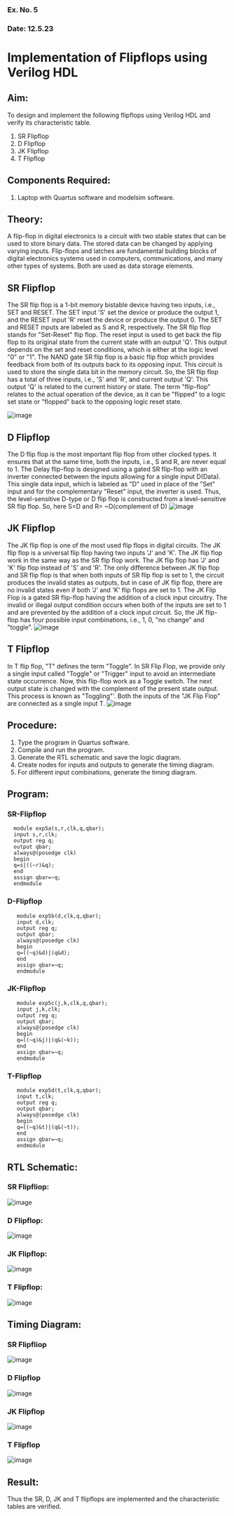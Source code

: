 ### Ex. No. 5
### Date: 12.5.23
# Implementation of Flipflops using Verilog HDL
## Aim:
To design and implement the following flipflops using Verilog HDL and verify its characteristic table.
1.	SR Flipflop
2.	D Flipflop
3.	JK Flipflop
4.	T Flipflop
## Components Required:
1.	Laptop with Quartus software and modelsim software.
## Theory:
A flip-flop in digital electronics is a circuit with two stable states that can be used to store binary data. The stored data can be changed by applying varying inputs. Flip-flops and latches are fundamental building blocks of digital electronics systems used in computers, communications, and many other types of systems. Both are used as data storage elements.
## SR Flipflop
The SR flip flop is a 1-bit memory bistable device having two inputs, i.e., SET and RESET. The SET input 'S' set the device or produce the output 1, and the RESET input 'R' reset the device or produce the output 0. The SET and RESET inputs are labeled as S and R, respectively.
The SR flip flop stands for "Set-Reset" flip flop. The reset input is used to get back the flip flop to its original state from the current state with an output 'Q'. This output depends on the set and reset conditions, which is either at the logic level "0" or "1".
The NAND gate SR flip flop is a basic flip flop which provides feedback from both of its outputs back to its opposing input. This circuit is used to store the single data bit in the memory circuit. So, the SR flip flop has a total of three inputs, i.e., 'S' and 'R', and current output 'Q'. This output 'Q' is related to the current history or state. The term "flip-flop" relates to the actual operation of the device, as it can be "flipped" to a logic set state or "flopped" back to the opposing logic reset state.

![image](https://github.com/rvinifa/Flipflops/assets/133735746/725727f1-85ef-4b56-8fb5-5fd470d8d207)
 

## D Flipflop
The D flip flop is the most important flip flop from other clocked types. It ensures that at the same time, both the inputs, i.e., S and R, are never equal to 1. The Delay flip-flop is designed using a gated SR flip-flop with an inverter connected between the inputs allowing for a single input D(Data).
This single data input, which is labeled as "D" used in place of the "Set" input and for the complementary "Reset" input, the inverter is used. Thus, the level-sensitive D-type or D flip flop is constructed from a level-sensitive SR flip flop.
So, here S=D and R= ~D(complement of D)
![image](https://github.com/rvinifa/Flipflops/assets/133735746/c9c8383d-6f6d-48c6-b35b-2a2fa28178ed)
 
## JK Flipflop
The JK flip flop is one of the most used flip flops in digital circuits. The JK flip flop is a universal flip flop having two inputs 'J' and 'K'. The JK flip flop work in the same way as the SR flip flop work. The JK flip flop has 'J' and 'K' flip flop instead of 'S' and 'R'. The only difference between JK flip flop and SR flip flop is that when both inputs of SR flip flop is set to 1, the circuit produces the invalid states as outputs, but in case of JK flip flop, there are no invalid states even if both 'J' and 'K' flip flops are set to 1. The JK Flip Flop is a gated SR flip-flop having the addition of a clock input circuitry. The invalid or illegal output condition occurs when both of the inputs are set to 1 and are prevented by the addition of a clock input circuit. So, the JK flip-flop has four possible input combinations, i.e., 1, 0, "no change" and "toggle". 
 ![image](https://github.com/rvinifa/Flipflops/assets/133735746/ad5d7905-7ed9-4ddb-ba91-4e284fc151d6)


## T Flipflop
In T flip flop, "T" defines the term "Toggle". In SR Flip Flop, we provide only a single input called "Toggle" or "Trigger" input to avoid an intermediate state occurrence. Now, this flip-flop work as a Toggle switch. The next output state is changed with the complement of the present state output. This process is known as "Toggling"'. Both the inputs of the "JK Flip Flop" are connected as a single input T.
 ![image](https://github.com/rvinifa/Flipflops/assets/133735746/d8ebd20c-4a91-4496-bd67-2239ab1a0798)

## Procedure:
1.	Type the program in Quartus software.
2.	Compile and run the program.
3.	Generate the RTL schematic and save the logic diagram.
4.	Create nodes for inputs and outputs to generate the timing diagram.
5.	For different input combinations, generate the timing diagram.


## Program:
### SR-Flipflop
```
  module exp5a(s,r,clk,q,qbar);
  input s,r,clk;
  output reg q;
  output qbar;
  always@(posedge clk)
  begin
  q=s|((~r)&q);
  end
  assign qbar=~q;
  endmodule
```
### D-Flipflop
```
   module exp5b(d,clk,q,qbar);
   input d,clk;
   output reg q;
   output qbar;
   always@(posedge clk)
   begin
   q=((~q)&d)|(q&d);
   end
   assign qbar=~q;
   endmodule
```
### JK-Flipflop
```
   module exp5c(j,k,clk,q,qbar);
   input j,k,clk;
   output reg q;
   output qbar;
   always@(posedge clk)
   begin
   q=((~q)&j)|(q&(~k));
   end
   assign qbar=~q;
   endmodule
   ```
### T-Flipflop
```
   module exp5d(t,clk,q,qbar);
   input t,clk;
   output reg q;
   output qbar;
   always@(posedge clk)
   begin
   q=((~q)&t)|(q&(~t));
   end
   assign qbar=~q;
   endmodule
```

## RTL Schematic:
### SR Flipfliop:
![image](https://github.com/Afsarjumail/Flipflops/assets/118343395/e4c53426-8513-42c4-b96c-abbf82a3069f)

### D Flipflop:
![image](https://github.com/Afsarjumail/Flipflops/assets/118343395/8110f956-ddde-44a4-a5b6-c802f00f60b8)

### JK Flipflop:
![image](https://github.com/Afsarjumail/Flipflops/assets/118343395/9bbdcd0d-74bb-4b3f-9076-4fe62915abe4)

### T Flipflop:
![image](https://github.com/Afsarjumail/Flipflops/assets/118343395/7d373718-101a-48cc-b9d1-3e2fbce708ba)



## Timing Diagram:
### SR Flipfliop
![image](https://github.com/R-Udayakumar/-ex-05-Flipflops/assets/118708024/c281441e-8049-43f8-a1a0-b34e1678d29a)

### D Flipflop
![image](https://github.com/R-Udayakumar/-ex-05-Flipflops/assets/118708024/b9b24408-3a20-4eb2-a79f-3661020d9c3e)


### JK Flipflop
![image](https://github.com/R-Udayakumar/-ex-05-Flipflops/assets/118708024/ac447983-4e35-462a-a8f2-bc26bc07a817)


### T Flipflop
![image](https://github.com/R-Udayakumar/-ex-05-Flipflops/assets/118708024/16676ffd-583a-47a6-a18d-2a1444da8c89)


## Result:
Thus the SR, D, JK and T flipflops are implemented and the characteristic tables are verified.


